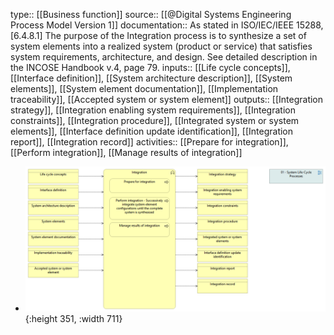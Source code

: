 type:: [[Business function]]
source:: [[@Digital Systems Engineering Process Model Version 1]]
documentation:: As stated in ISO/IEC/IEEE 15288, [6.4.8.1] The purpose of the Integration process is to synthesize a set of system elements into a realized system (product or service) that satisfies system requirements, architecture, and design.  See detailed description in the INCOSE Handbook v.4, page 79.
inputs:: [[Life cycle concepts]], [[Interface definition]], [[System architecture description]], [[System elements]], [[System element documentation]], [[Implementation traceability]], [[Accepted system or system element]]
outputs:: [[Integration strategy]], [[Integration enabling system requirements]], [[Integration constraints]], [[Integration procedure]], [[Integrated system or system elements]], [[Interface definition update identification]], [[Integration report]], [[Integration record]]
activities:: [[Prepare for integration]], [[Perform integration]], [[Manage results of integration]]

- ![image.png](../assets/image_1689440751357_0.png){:height 351, :width 711}